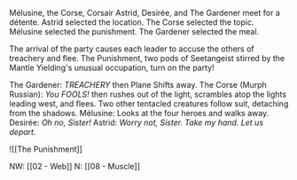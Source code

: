 


Mélusine, the Corse, Corsair Astrid, Desirée, and The Gardener meet for a détente. Astrid selected the location. The Corse selected the topic. Mélusine selected the punishment. The Gardener selected the meal.

The arrival of the party causes each leader to accuse the others of treachery and flee. The Punishment, two pods of Seetangeist stirred by the Mantle Yielding's unusual occupation, turn on the party!

The Gardener: *TREACHERY* then Plane Shifts away.
The Corse (Murph Russian): *You FOOLS!*  then rushes out of the light, scrambles atop the lights leading west, and flees. Two other tentacled creatures follow suit, detaching from the shadows. 
Mélusine: Looks at the four heroes and walks away.
Desirée: *Oh no, Sister!*
Astrid: *Worry not, Sister. Take my hand. Let us depart.*


![[The Punishment]]

NW: [[02 - Web]]
N: [[08 - Muscle]]